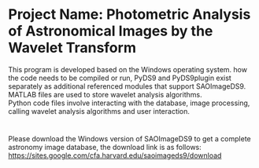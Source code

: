 # Project Name: Photometric Analysis of Astronomical Images by the Wavelet Transform
This program is developed based on the Windows operating system.
how the code needs to be compiled or run, 
PyDS9 and PyDS9plugin exist separately as additional referenced modules that support SAOImageDS9.  
MATLAB files are used to store wavelet analysis algorithms.  
Python code files involve interacting with the database, image processing, calling wavelet analysis algorithms and user interaction.  

#
Please download the Windows version of SAOImageDS9 to get a complete astronomy image database, the download link is as follows: https://sites.google.com/cfa.harvard.edu/saoimageds9/download
